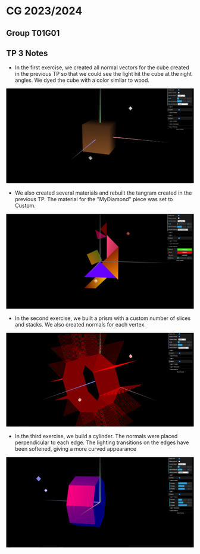 # CG 2023/2024

## Group T01G01

## TP 3 Notes

- In the first exercise, we created all normal vectors for the cube created in the previous TP so that we could see the light hit the cube at the right angles. We dyed the cube with a color similar to wood.

![Screenshot 1](screenshots/cg-t01g01-tp3-1.png)

- We also created several materials and rebuilt the tangram created in the previous TP. The material for the "MyDiamond" piece was set to Custom.

![Screenshot 1](screenshots/cg-t01g01-tp3-2.png)

- In the second exercise, we built a prism with a custom number of slices and stacks. We also created normals for each vertex.

![Screenshot 3](screenshots/cg-t01g01-tp3-3.png) 

- In the third exercise, we build a cylinder. The normals were placed perpendicular to each edge. The lighting transitions on the edges have been softened, giving a more curved appearance

![Screenshot 4](screenshots/cg-t01g01-tp3-4.PNG) 
